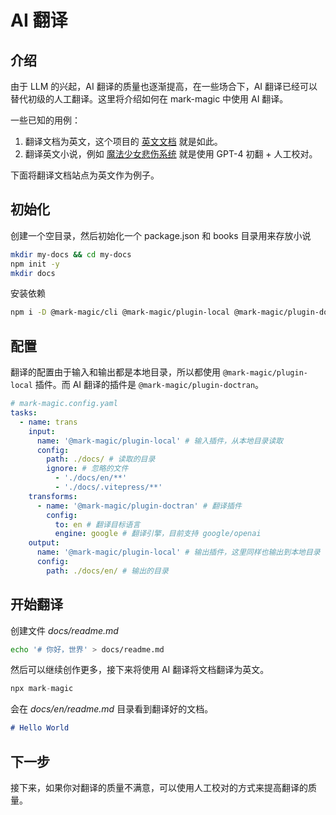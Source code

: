 # AI 翻译

## 介绍

由于 LLM 的兴起，AI 翻译的质量也逐渐提高，在一些场合下，AI 翻译已经可以替代初级的人工翻译。这里将介绍如何在 mark-magic 中使用 AI 翻译。

一些已知的用例：

1. 翻译文档为英文，这个项目的 [英文文档](https://mark-magic.rxliuli.com/en/) 就是如此。
2. 翻译英文小说，例如 [魔法少女悲伤系统](https://pmas.liuli.moe) 就是使用 GPT-4 初翻 + 人工校对。

下面将翻译文档站点为英文作为例子。

## 初始化

创建一个空目录，然后初始化一个 package.json 和 books 目录用来存放小说

```sh
mkdir my-docs && cd my-docs
npm init -y
mkdir docs
```

安装依赖

```sh
npm i -D @mark-magic/cli @mark-magic/plugin-local @mark-magic/plugin-doctran
```

## 配置

翻译的配置由于输入和输出都是本地目录，所以都使用 `@mark-magic/plugin-local` 插件。而 AI 翻译的插件是 `@mark-magic/plugin-doctran`。

```yaml
# mark-magic.config.yaml
tasks:
  - name: trans
    input:
      name: '@mark-magic/plugin-local' # 输入插件，从本地目录读取
      config:
        path: ./docs/ # 读取的目录
        ignore: # 忽略的文件
          - './docs/en/**'
          - './docs/.vitepress/**'
    transforms:
      - name: '@mark-magic/plugin-doctran' # 翻译插件
        config:
          to: en # 翻译目标语言
          engine: google # 翻译引擎，目前支持 google/openai
    output:
      name: '@mark-magic/plugin-local' # 输出插件，这里同样也输出到本地目录
      config:
        path: ./docs/en/ # 输出的目录
```

## 开始翻译

创建文件 _docs/readme.md_

```sh
echo '# 你好，世界' > docs/readme.md
```

然后可以继续创作更多，接下来将使用 AI 翻译将文档翻译为英文。

```ts
npx mark-magic
```

会在 _docs/en/readme.md_ 目录看到翻译好的文档。

```md
# Hello World
```

## 下一步

接下来，如果你对翻译的质量不满意，可以使用人工校对的方式来提高翻译的质量。
